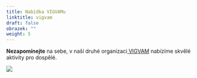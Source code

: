 ```yaml
---
title: Nabídka VIGVAMu
linktitle: vigvam
draft: false
obrazek: ""
weight: 5
---
```

**Nezapomínejte** na sebe, v naší druhé organizaci[ VIGVAM](https://www.vigvam-db.cz/) nabízíme skvělé aktivity pro dospělé.

![](/assets/media/vigvam_dosp-2-.jpg)